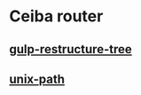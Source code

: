# Ceiba router

## [gulp-restructure-tree](packages/gulp-restructure-tree)
## [unix-path](packages/unix-path)
